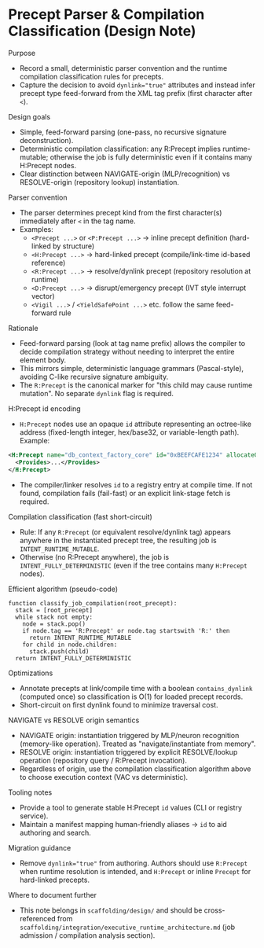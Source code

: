 # Precept Parser & Compilation Classification (Design Note)

Purpose
- Record a small, deterministic parser convention and the runtime compilation classification rules for precepts.
- Capture the decision to avoid `dynlink="true"` attributes and instead infer precept type feed-forward from the XML tag prefix (first character after `<`).

Design goals
- Simple, feed-forward parsing (one-pass, no recursive signature deconstruction).
- Deterministic compilation classification: any R:Precept implies runtime-mutable; otherwise the job is fully deterministic even if it contains many H:Precept nodes.
- Clear distinction between NAVIGATE-origin (MLP/recognition) vs RESOLVE-origin (repository lookup) instantiation.

Parser convention
- The parser determines precept kind from the first character(s) immediately after `<` in the tag name.
- Examples:
  - `<Precept ...>` or `<P:Precept ...>` → inline precept definition (hard-linked by structure)
  - `<H:Precept ...>` → hard-linked precept (compile/link-time id-based reference)
  - `<R:Precept ...>` → resolve/dynlink precept (repository resolution at runtime)
  - `<D:Precept ...>` → disrupt/emergency precept (IVT style interrupt vector)
  - `<Vigil ...>` / `<YieldSafePoint ...>` etc. follow the same feed-forward rule

Rationale
- Feed-forward parsing (look at tag name prefix) allows the compiler to decide compilation strategy without needing to interpret the entire element body.
- This mirrors simple, deterministic language grammars (Pascal-style), avoiding C-like recursive signature ambiguity.
- The `R:Precept` is the canonical marker for "this child may cause runtime mutation". No separate `dynlink` flag is required.

H:Precept id encoding
- `H:Precept` nodes use an opaque `id` attribute representing an octree-like address (fixed-length integer, hex/base32, or variable-length path). Example:
```xml
<H:Precept name="db_context_factory_core" id="0xBEEFCAFE1234" allocateOutput="factory_impl as factory_ref">
  <Provides>...</Provides>
</H:Precept>
```
- The compiler/linker resolves `id` to a registry entry at compile time. If not found, compilation fails (fail-fast) or an explicit link-stage fetch is required.

Compilation classification (fast short-circuit)
- Rule: If any `R:Precept` (or equivalent resolve/dynlink tag) appears anywhere in the instantiated precept tree, the resulting job is `INTENT_RUNTIME_MUTABLE`.
- Otherwise (no R:Precept anywhere), the job is `INTENT_FULLY_DETERMINISTIC` (even if the tree contains many `H:Precept` nodes).

Efficient algorithm (pseudo-code)
```text
function classify_job_compilation(root_precept):
  stack = [root_precept]
  while stack not empty:
    node = stack.pop()
    if node.tag == 'R:Precept' or node.tag startswith 'R:' then
      return INTENT_RUNTIME_MUTABLE
    for child in node.children:
      stack.push(child)
  return INTENT_FULLY_DETERMINISTIC
```

Optimizations
- Annotate precepts at link/compile time with a boolean `contains_dynlink` (computed once) so classification is O(1) for loaded precept records.
- Short-circuit on first dynlink found to minimize traversal cost.

NAVIGATE vs RESOLVE origin semantics
- NAVIGATE origin: instantiation triggered by MLP/neuron recognition (memory-like operation). Treated as "navigate/instantiate from memory".
- RESOLVE origin: instantiation triggered by explicit RESOLVE/lookup operation (repository query / R:Precept invocation).
- Regardless of origin, use the compilation classification algorithm above to choose execution context (VAC vs deterministic).

Tooling notes
- Provide a tool to generate stable H:Precept `id` values (CLI or registry service).
- Maintain a manifest mapping human-friendly aliases → `id` to aid authoring and search.

Migration guidance
- Remove `dynlink="true"` from authoring. Authors should use `R:Precept` when runtime resolution is intended, and `H:Precept` or inline `Precept` for hard-linked precepts.

Where to document further
- This note belongs in `scaffolding/design/` and should be cross-referenced from `scaffolding/integration/executive_runtime_architecture.md` (job admission / compilation analysis section).

